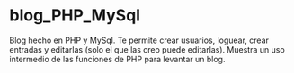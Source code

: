 # blog_PHP_MySql
Blog hecho en PHP y MySql. Te permite crear usuarios, loguear, crear entradas y editarlas (solo el que las creo puede editarlas).
Muestra un uso intermedio de las funciones de PHP para levantar un blog.
